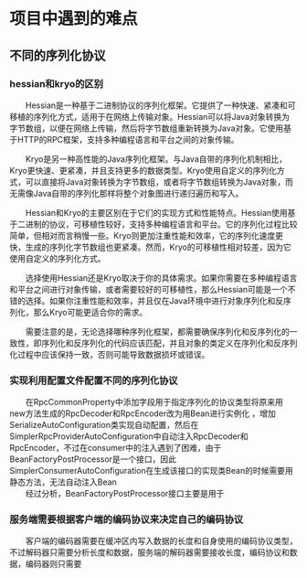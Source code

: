 # 项目中遇到的难点

## 不同的序列化协议

### hessian和kryo的区别
&emsp;&emsp;Hessian是一种基于二进制协议的序列化框架。它提供了一种快速、紧凑和可移植的序列化方式，适用于在网络上传输对象。Hessian可以将Java对象转换为字节数组，以便在网络上传输，然后将字节数组重新转换为Java对象。它使用基于HTTP的RPC框架，支持多种编程语言和平台之间的对象传输。

&emsp;&emsp;Kryo是另一种高性能的Java序列化框架。与Java自带的序列化机制相比，Kryo更快速、更紧凑，并且支持更多的数据类型。Kryo使用自定义的序列化方式，可以直接将Java对象转换为字节数组，或者将字节数组转换为Java对象，而无需像Java自带的序列化那样将整个对象图进行递归遍历和写入。

&emsp;&emsp;Hessian和Kryo的主要区别在于它们的实现方式和性能特点。Hessian使用基于二进制的协议，可移植性较好，支持多种编程语言和平台。它的序列化过程比较简单，但相对而言稍慢一些。Kryo则更加注重性能和效率，它的序列化速度更快，生成的序列化字节数组也更紧凑。然而，Kryo的可移植性相对较差，因为它使用自定义的序列化方式。

&emsp;&emsp;选择使用Hessian还是Kryo取决于你的具体需求。如果你需要在多种编程语言和平台之间进行对象传输，或者需要较好的可移植性，那么Hessian可能是一个不错的选择。如果你注重性能和效率，并且仅在Java环境中进行对象序列化和反序列化，那么Kryo可能更适合你的需求。

&emsp;&emsp;需要注意的是，无论选择哪种序列化框架，都需要确保序列化和反序列化的一致性，即序列化和反序列化的代码应该匹配，并且对象的类定义在序列化和反序列化过程中应该保持一致，否则可能导致数据损坏或错误。

### 实现利用配置文件配置不同的序列化协议  
&emsp;&emsp;在RpcCommonProperty中添加字段用于指定序列化的协议类型将原来用new方法生成的RpcDecoder和RpcEncoder改为用Bean进行实例化 ，增加SerializeAutoConfiguration类实现自动配置，然后在SimplerRpcProviderAutoConfiguration中自动注入RpcDecoder和RpcEncoder，不过在consumer中的注入遇到了困难，由于BeanFactoryPostProcessor是一个接口，因此SimplerConsumerAutoConfiguration在生成该接口的实现类Bean的时候需要用静态方法，无法自动注入Bean  
&emsp;&emsp;经过分析，BeanFactoryPostProcessor接口主要是用于

### 服务端需要根据客户端的编码协议来决定自己的编码协议
&emsp;&emsp;客户端的编码器需要在缓冲区内写入数据的长度和自身使用的编码协议类型，
不过解码器只需要分析长度和数据，服务端的解码器需要接收长度，编码协议和数据，编码器则只需要

